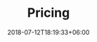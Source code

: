 ---
title: "Pricing"
date: 2018-07-12T18:19:33+06:00
bgImage: images/background/page-title.jpg
description : "This is meta description"
---